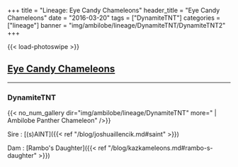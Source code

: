 +++
title = "Lineage: Eye Candy Chameleons"
header_title = "Eye Candy Chameleons"
date = "2016-03-20"
tags = ["DynamiteTNT"]
categories = ["lineage"]
banner = "img/ambilobe/lineage/DynamiteTNT/DynamiteTNT2"
+++

{{< load-photoswipe >}}

## [Eye Candy Chameleons](https://www.instagram.com/eyecandychameleons/)

---



### DynamiteTNT

{{< no_num_gallery dir="img/ambilobe/lineage/DynamiteTNT" more=" | Ambilobe Panther Chameleon" />}}

Sire
: [(s)AINT]({{< ref "/blog/joshuaillencik.md#saint" >}})

Dam
: [Rambo's Daughter]({{< ref "/blog/kazkameleons.md#rambo-s-daughter" >}})